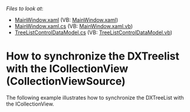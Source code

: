 <!-- default file list -->
*Files to look at*:

* [MainWindow.xaml](./CS/TreeListControlViewModel/MainWindow.xaml) (VB: [MainWindow.xaml](./VB/TreeListControlViewModel/MainWindow.xaml))
* [MainWindow.xaml.cs](./CS/TreeListControlViewModel/MainWindow.xaml.cs) (VB: [MainWindow.xaml.vb](./VB/TreeListControlViewModel/MainWindow.xaml.vb))
* [TreeListControlDataModel.cs](./CS/TreeListControlViewModel/TreeListControlDataModel.cs) (VB: [TreeListControlDataModel.vb](./VB/TreeListControlViewModel/TreeListControlDataModel.vb))
<!-- default file list end -->
# How to synchronize the DXTreelist with the ICollectionView (CollectionViewSource)


<p>The following example illustrates how to synchronize the DXTreeList with the ICollectionView.</p><br />


<br/>


